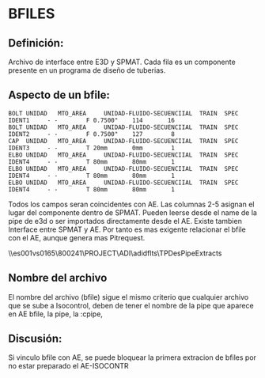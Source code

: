 # BFILES

## Definición:
Archivo de interface entre E3D y SPMAT. Cada fila es un componente presente en un programa de diseño de tuberias.

## Aspecto de un bfile:

```
BOLT UNIDAD   MTO_AREA     UNIDAD-FLUIDO-SECUENCIIAL  TRAIN  SPEC   IDENT1     - -        F 0.7500"    114       16
BOLT UNIDAD   MTO_AREA     UNIDAD-FLUIDO-SECUENCIIAL  TRAIN  SPEC   IDENT2     - -        F 0.7500"    127        8
CAP  UNIDAD   MTO_AREA     UNIDAD-FLUIDO-SECUENCIIAL  TRAIN  SPEC   IDENT3     - -        T 20mm       0mm        1
ELBO UNIDAD   MTO_AREA     UNIDAD-FLUIDO-SECUENCIIAL  TRAIN  SPEC   IDENT4     - -        T 80mm       80mm       1
ELBO UNIDAD   MTO_AREA     UNIDAD-FLUIDO-SECUENCIIAL  TRAIN  SPEC   IDENT4     - -        T 80mm       80mm       1
ELBO UNIDAD   MTO_AREA     UNIDAD-FLUIDO-SECUENCIIAL  TRAIN  SPEC   IDENT4     - -        T 80mm       80mm       1
```

Todos los campos seran coincidentes con AE.
Las columnas 2-5 asignan el lugar del componente dentro de SPMAT. Pueden leerse desde el name de la pipe de e3d o ser importados directamente desde el AE.
Existe tambien Interface entre SPMAT y AE. Por tanto es mas exigente relacionar el bfile con el AE, aunque genera mas Pitrequest.


\\\es001vs0165\800241\PROJECT\ADI\adidflts\TPDesPipeExtracts

## Nombre del archivo
El nombre del archivo (bfile) sigue el mismo criterio que cualquier archivo que se sube a Isocontrol, deben de tener el nombre de la pipe que aparece en AE
bfile, la pipe, la :cpipe, 



## Discusión:

Si vinculo bfile con AE, se puede bloquear la primera extracion de bfiles por no estar preparado el AE-ISOCONTR

